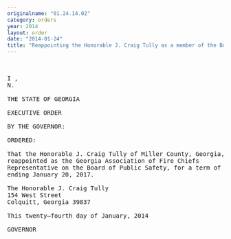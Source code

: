```yaml
---
originalname: "01.24.14.02"
category: orders
year: 2014
layout: order
date: "2014-01-24"
title: "Reappointing the Honorable J. Craig Tully as a member of the Board of Public Safety"
---
```

<pre>
   

I ,
N.

THE STATE OF GEORGIA

EXECUTIVE ORDER

BY THE GOVERNOR:

ORDERED:

That the Honorable J. Craig Tully of Miller County, Georgia, is
reappointed as the Georgia Association of Fire Chiefs
Representative on the Board of Public Safety, for a term of office
ending January 20, 2017.

The Honorable J. Craig Tully
154 West Street
Colquitt, Georgia 39837

This twenty—fourth day of January, 2014

GOVERNOR

</pre>
